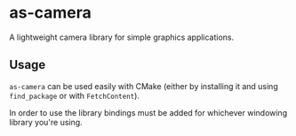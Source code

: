 # as-camera

A lightweight camera library for simple graphics applications.

## Usage

`as-camera` can be used easily with CMake (either by installing it and using `find_package` or with `FetchContent`).

In order to use the library bindings must be added for whichever windowing library you're using.
